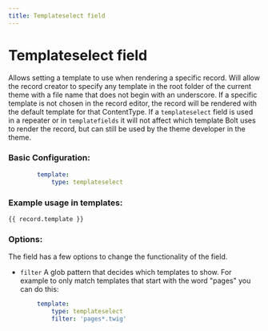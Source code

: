 ```yaml
---
title: Templateselect field
---
```

Templateselect field
====================

Allows setting a template to use when rendering a specific record. Will allow
the record creator to specify any template in the root folder of the current
theme with a file name that does not begin with an underscore. If a specific
template is not chosen in the record editor, the record will be rendered with
the default template for that ContentType. If a `templateselect` field is used
in a repeater or in `templatefields` it will not affect which template Bolt 
uses to render the record, but can still be used by the theme developer in the
theme.

### Basic Configuration:

```yaml
        template:
            type: templateselect
```

### Example usage in templates:

```twig
{{ record.template }}
```

### Options:

The field has a few options to change the functionality of the field.

* `filter` A glob pattern that decides which templates to show. For example to
only match templates that start with the word "pages" you can do this:

```yaml
        template:
            type: templateselect
            filter: 'pages*.twig'
```
